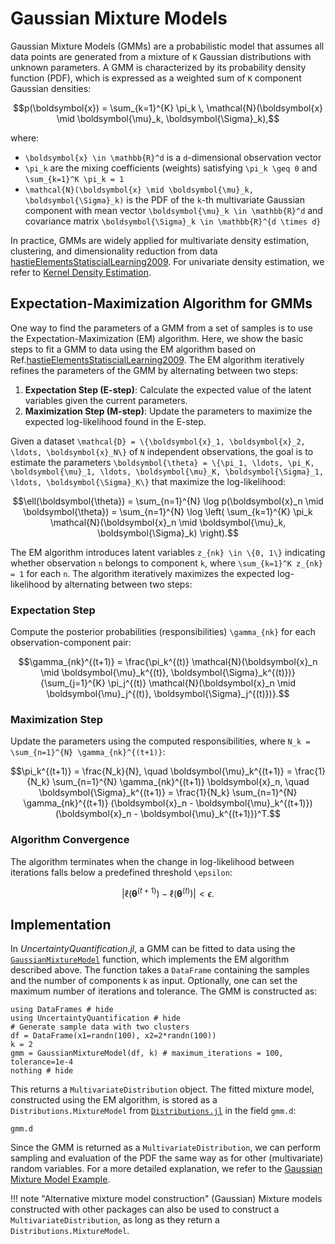 # Gaussian Mixture Models

Gaussian Mixture Models (GMMs) are a probabilistic model that assumes all data points are generated from a mixture of ``K`` Gaussian distributions with unknown parameters.
A GMM is characterized by its probability density function (PDF), which is expressed as a weighted sum of ``K`` component Gaussian densities:

```math
p(\boldsymbol{x}) = \sum_{k=1}^{K} \pi_k \, \mathcal{N}(\boldsymbol{x} \mid \boldsymbol{\mu}_k, \boldsymbol{\Sigma}_k),
```

where:

- ``\boldsymbol{x} \in \mathbb{R}^d`` is a ``d``-dimensional observation vector
- ``\pi_k`` are the mixing coefficients (weights) satisfying ``\pi_k \geq 0`` and ``\sum_{k=1}^K \pi_k = 1``
- ``\mathcal{N}(\boldsymbol{x} \mid \boldsymbol{\mu}_k, \boldsymbol{\Sigma}_k)`` is the PDF of the ``k``-th multivariate Gaussian component with mean vector ``\boldsymbol{\mu}_k \in \mathbb{R}^d`` and covariance matrix ``\boldsymbol{\Sigma}_k \in \mathbb{R}^{d \times d}``

In practice, GMMs are widely applied for multivariate density estimation, clustering, and dimensionality reduction from data [hastieElementsStatiscialLearning2009](@cite).
For univariate density estimation, we refer to [Kernel Density Estimation](@ref).

## Expectation-Maximization Algorithm for GMMs

One way to find the parameters of a GMM from a set of samples is to use the Expectation-Maximization (EM) algorithm.
Here, we show the basic steps to fit a GMM to data using the EM algorithm based on Ref.[hastieElementsStatiscialLearning2009](@cite).
The EM algorithm iteratively refines the parameters of the GMM by alternating between two steps:

1. **Expectation Step (E-step)**: Calculate the expected value of the latent variables given the current parameters.
2. **Maximization Step (M-step)**: Update the parameters to maximize the expected log-likelihood found in the E-step.

Given a dataset ``\mathcal{D} = \{\boldsymbol{x}_1, \boldsymbol{x}_2, \ldots, \boldsymbol{x}_N\}`` of ``N`` independent observations, the goal is to estimate the parameters ``\boldsymbol{\theta} = \{\pi_1, \ldots, \pi_K, \boldsymbol{\mu}_1, \ldots, \boldsymbol{\mu}_K, \boldsymbol{\Sigma}_1, \ldots, \boldsymbol{\Sigma}_K\}`` that maximize the log-likelihood:

```math
\ell(\boldsymbol{\theta}) = \sum_{n=1}^{N} \log p(\boldsymbol{x}_n \mid \boldsymbol{\theta}) = \sum_{n=1}^{N} \log \left( \sum_{k=1}^{K} \pi_k \mathcal{N}(\boldsymbol{x}_n \mid \boldsymbol{\mu}_k, \boldsymbol{\Sigma}_k) \right).
```

The EM algorithm introduces latent variables ``z_{nk} \in \{0, 1\}`` indicating whether observation ``n`` belongs to component ``k``, where ``\sum_{k=1}^K z_{nk} = 1`` for each ``n``. The algorithm iteratively maximizes the expected log-likelihood by alternating between two steps:

### Expectation Step

Compute the posterior probabilities (responsibilities) ``\gamma_{nk}`` for each observation-component pair:

```math
\gamma_{nk}^{(t+1)} = \frac{\pi_k^{(t)} \mathcal{N}(\boldsymbol{x}_n \mid \boldsymbol{\mu}_k^{(t)}, \boldsymbol{\Sigma}_k^{(t)})}{\sum_{j=1}^{K} \pi_j^{(t)} \mathcal{N}(\boldsymbol{x}_n \mid \boldsymbol{\mu}_j^{(t)}, \boldsymbol{\Sigma}_j^{(t)})}.
```

### Maximization Step

Update the parameters using the computed responsibilities, where ``N_k = \sum_{n=1}^{N} \gamma_{nk}^{(t+1)}``:

```math
\pi_k^{(t+1)} = \frac{N_k}{N}, \quad \boldsymbol{\mu}_k^{(t+1)} = \frac{1}{N_k} \sum_{n=1}^{N} \gamma_{nk}^{(t+1)} \boldsymbol{x}_n, \quad \boldsymbol{\Sigma}_k^{(t+1)} = \frac{1}{N_k} \sum_{n=1}^{N} \gamma_{nk}^{(t+1)} (\boldsymbol{x}_n - \boldsymbol{\mu}_k^{(t+1)})(\boldsymbol{x}_n - \boldsymbol{\mu}_k^{(t+1)})^T.
```

### Algorithm Convergence

The algorithm terminates when the change in log-likelihood between iterations falls below a predefined threshold ``\epsilon``:

```math
|\ell(\boldsymbol{\theta}^{(t+1)}) - \ell(\boldsymbol{\theta}^{(t)})| < \epsilon.
```

## Implementation

In *UncertaintyQuantification.jl*, a GMM can be fitted to data using the [`GaussianMixtureModel`](@ref) function, which implements the EM algorithm described above. The function takes a `DataFrame` containing the samples and the number of components `k` as input. Optionally, one can set the maximum number of iterations and tolerance.
The GMM is constructed as:

```@example GaussianMixture
using DataFrames # hide
using UncertaintyQuantification # hide
# Generate sample data with two clusters
df = DataFrame(x1=randn(100), x2=2*randn(100))
k = 2
gmm = GaussianMixtureModel(df, k) # maximum_iterations = 100, tolerance=1e-4
nothing # hide
```

This returns a `MultivariateDistribution` object. The fitted mixture model, constructed using the EM algorithm, is stored as a `Distributions.MixtureModel` from [`Distributions.jl`](https://juliastats.org/Distributions.jl/stable/mixture/) in the field `gmm.d`:

```@example GaussianMixture
gmm.d
```

Since the GMM is returned as a `MultivariateDistribution`, we can perform sampling and evaluation of the
PDF the same way as for other (multivariate) random variables.
For a more detailed explanation, we refer to the [Gaussian Mixture Model Example](@ref).

!!! note "Alternative mixture model construction"
    (Gaussian) Mixture models constructed with other packages can also be used to construct a
    `MultivariateDistribution`, as long as they return a `Distributions.MixtureModel`.